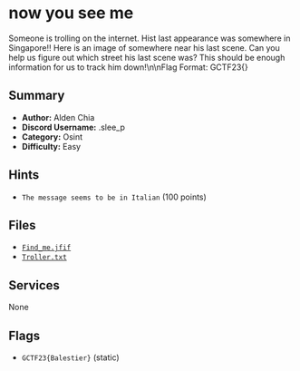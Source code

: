 # now you see me
Someone is trolling on the internet. Hist last appearance was somewhere in Singapore!! Here is an image of somewhere near his last scene. Can you help us figure out which street his last scene was? This should be enough information for us to track him down!\n\nFlag Format: GCTF23{<Road Name>}

## Summary
- **Author:** Alden Chia
- **Discord Username:** .slee_p
- **Category:** Osint
- **Difficulty:** Easy

## Hints
- `The message seems to be in Italian` (100 points)

## Files
- [`Find_me.jfif`](dist\Find_me.jfif)
- [`Troller.txt`](dist\Troller.txt)


## Services
None

## Flags
- `GCTF23{Balestier}` (static)
